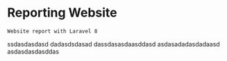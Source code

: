 # Reporting Website
```
Website report with Laravel 8
```
ssdasdasdasd
dadasdsdasad
dassdasasdaasddasd
asdasadadasdadaasd
asdasdasdasddas
